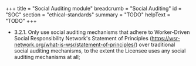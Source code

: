 +++
title = "Social Auditing module"
breadcrumb = "Social Auditing"
id = "SOC"
section = "ethical-standards"
summary = "TODO"
helpText = "TODO"
+++

- 3.2.1. Only use social auditing mechanisms that adhere to Worker-Driven Social Responsibility Network's Statement of Principles (https://wsr-network.org/what-is-wsr/statement-of-principles/) over traditional social auditing mechanisms, to the extent the Licensee uses any social auditing mechanisms at all;
